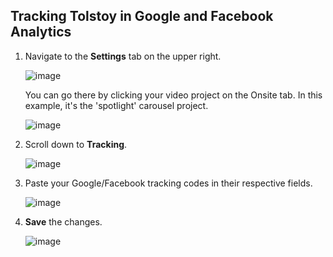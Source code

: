 ## Tracking Tolstoy in Google and Facebook Analytics

1. Navigate to the **Settings** tab on the upper right. 

   ![image](https://github.com/user-attachments/assets/ea32abde-ac18-4e8b-9776-025d90dde28e)

   You can go there by clicking your video project on the Onsite tab. In this example, it's the 'spotlight' carousel project.
   
   ![image](https://github.com/user-attachments/assets/74f88990-6948-4d0f-abb2-d4d494087914)


2. Scroll down to **Tracking**.

   ![image](https://github.com/user-attachments/assets/fe152f49-7dc5-47a0-965e-b3b6663f24ad)


3. Paste your Google/Facebook tracking codes in their respective fields. 

   ![image](https://github.com/user-attachments/assets/47232473-0371-4a94-b0ee-93d7459af886)


4. **Save** the changes. 

   ![image](https://github.com/user-attachments/assets/c40dc1e1-462c-4291-8b52-522d96d957f3)
